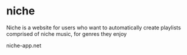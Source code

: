 # niche
Niche is a website for users who want to automatically create playlists comprised of niche music, for genres they enjoy

niche-app.net